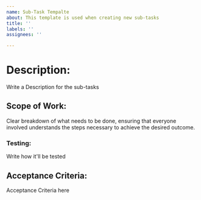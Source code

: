```yaml
---
name: Sub-Task Tempalte
about: This template is used when creating new sub-tasks
title: ''
labels: ''
assignees: ''

---
```


# Description:
Write a Description for the sub-tasks

## Scope of Work:

Clear breakdown of what needs to be done, ensuring that everyone involved understands the steps necessary to achieve the desired outcome. 

### Testing:

Write how it'll be tested

## Acceptance Criteria:

Acceptance Criteria here
